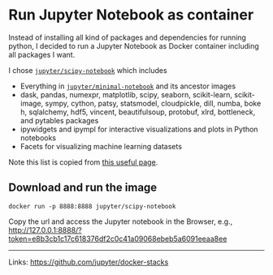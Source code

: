 # Run Jupyter Notebook  as container

Instead of installing all kind of packages and dependencies for running python, I decided to run a Jupyter Notebook as Docker container including all packages I want.

I chose [`jupyter/scipy-notebook`][scipy] which includes
 * Everything in [`jupyter/minimal-notebook`][minimal] and its ancestor images
 * dask, pandas, numexpr, matplotlib, scipy, seaborn, scikit-learn, scikit-image, sympy, cython, patsy, statsmodel, cloudpickle, dill, numba, bokeh, sqlalchemy, hdf5, vincent, beautifulsoup, protobuf, xlrd, bottleneck, and pytables packages
 *	ipywidgets and ipympl for interactive visualizations and plots in Python notebooks
 *	Facets for visualizing machine learning datasets

Note this list is copied from [this useful page](
https://jupyter-docker-stacks.readthedocs.io/en/latest/using/selecting.html).

## Download and run the image
```
docker run -p 8888:8888 jupyter/scipy-notebook
```
Copy the url and access the Jupyter notebook in the Browser, e.g.,
http://127.0.0.1:8888/?token=e8b3cb1c17c618376df2c0c41a09068ebeb5a6091eeaa8ee


---
Links: https://github.com/jupyter/docker-stacks


[scipy]: https://hub.docker.com/r/jupyter/scipy-notebook
[minimal]: https://hub.docker.com/r/jupyter/minimal-notebook/
